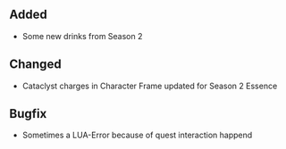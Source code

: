 ## Added
- Some new drinks from Season 2

## Changed
- Cataclyst charges in Character Frame updated for Season 2 Essence

## Bugfix
- Sometimes a LUA-Error because of quest interaction happend
